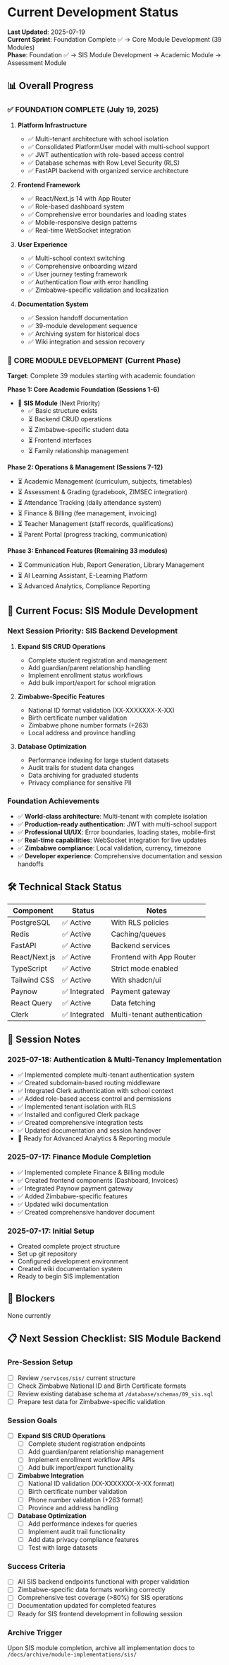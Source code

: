 # Current Development Status

**Last Updated**: 2025-07-19  
**Current Sprint**: Foundation Complete ✅ → Core Module Development (39 Modules)  
**Phase**: Foundation ✅ → SIS Module Development → Academic Module → Assessment Module

## 📊 Overall Progress

### ✅ **FOUNDATION COMPLETE** (July 19, 2025)
1. **Platform Infrastructure**
   - ✅ Multi-tenant architecture with school isolation
   - ✅ Consolidated PlatformUser model with multi-school support
   - ✅ JWT authentication with role-based access control
   - ✅ Database schemas with Row Level Security (RLS)
   - ✅ FastAPI backend with organized service architecture

2. **Frontend Framework**
   - ✅ React/Next.js 14 with App Router
   - ✅ Role-based dashboard system
   - ✅ Comprehensive error boundaries and loading states
   - ✅ Mobile-responsive design patterns
   - ✅ Real-time WebSocket integration

3. **User Experience**
   - ✅ Multi-school context switching
   - ✅ Comprehensive onboarding wizard
   - ✅ User journey testing framework
   - ✅ Authentication flow with error handling
   - ✅ Zimbabwe-specific validation and localization

4. **Documentation System**
   - ✅ Session handoff documentation
   - ✅ 39-module development sequence
   - ✅ Archiving system for historical docs
   - ✅ Wiki integration and session recovery

### 🚧 **CORE MODULE DEVELOPMENT** (Current Phase)
**Target**: Complete 39 modules starting with academic foundation

**Phase 1: Core Academic Foundation (Sessions 1-6)**
- 🎯 **SIS Module** (Next Priority)
  - ✅ Basic structure exists
  - ⏳ Backend CRUD operations  
  - ⏳ Zimbabwe-specific student data
  - ⏳ Frontend interfaces
  - ⏳ Family relationship management

**Phase 2: Operations & Management (Sessions 7-12)**
- ⏳ Academic Management (curriculum, subjects, timetables)
- ⏳ Assessment & Grading (gradebook, ZIMSEC integration)
- ⏳ Attendance Tracking (daily attendance system)
- ⏳ Finance & Billing (fee management, invoicing)
- ⏳ Teacher Management (staff records, qualifications)
- ⏳ Parent Portal (progress tracking, communication)

**Phase 3: Enhanced Features (Remaining 33 modules)**
- ⏳ Communication Hub, Report Generation, Library Management
- ⏳ AI Learning Assistant, E-Learning Platform
- ⏳ Advanced Analytics, Compliance Reporting

## 🎯 Current Focus: SIS Module Development

### **Next Session Priority: SIS Backend Development**
1. **Expand SIS CRUD Operations**
   - Complete student registration and management
   - Add guardian/parent relationship handling
   - Implement enrollment status workflows
   - Add bulk import/export for school migration

2. **Zimbabwe-Specific Features**
   - National ID format validation (XX-XXXXXXX-X-XX)
   - Birth certificate number validation
   - Zimbabwe phone number formats (+263)
   - Local address and province handling

3. **Database Optimization**
   - Performance indexing for large student datasets
   - Audit trails for student data changes
   - Data archiving for graduated students
   - Privacy compliance for sensitive PII

### **Foundation Achievements**
- ✅ **World-class architecture**: Multi-tenant with complete isolation
- ✅ **Production-ready authentication**: JWT with multi-school support
- ✅ **Professional UI/UX**: Error boundaries, loading states, mobile-first
- ✅ **Real-time capabilities**: WebSocket integration for live updates
- ✅ **Zimbabwe compliance**: Local validation, currency, timezone
- ✅ **Developer experience**: Comprehensive documentation and session handoffs

## 🛠️ Technical Stack Status

| Component | Status | Notes |
|-----------|--------|-------|
| PostgreSQL | ✅ Active | With RLS policies |
| Redis | ✅ Active | Caching/queues |
| FastAPI | ✅ Active | Backend services |
| React/Next.js | ✅ Active | Frontend with App Router |
| TypeScript | ✅ Active | Strict mode enabled |
| Tailwind CSS | ✅ Active | With shadcn/ui |
| Paynow | ✅ Integrated | Payment gateway |
| React Query | ✅ Active | Data fetching |
| Clerk | ✅ Integrated | Multi-tenant authentication |

## 📝 Session Notes

### 2025-07-18: Authentication & Multi-Tenancy Implementation
- ✅ Implemented complete multi-tenant authentication system
- ✅ Created subdomain-based routing middleware
- ✅ Integrated Clerk authentication with school context
- ✅ Added role-based access control and permissions
- ✅ Implemented tenant isolation with RLS
- ✅ Installed and configured Clerk package
- ✅ Created comprehensive integration tests
- ✅ Updated documentation and session handover
- 🎯 Ready for Advanced Analytics & Reporting module

### 2025-07-17: Finance Module Completion
- ✅ Implemented complete Finance & Billing module
- ✅ Created frontend components (Dashboard, Invoices)
- ✅ Integrated Paynow payment gateway
- ✅ Added Zimbabwe-specific features
- ✅ Updated wiki documentation
- ✅ Created comprehensive handover document

### 2025-07-17: Initial Setup
- Created complete project structure
- Set up git repository
- Configured development environment
- Created wiki documentation system
- Ready to begin SIS implementation

## 🚦 Blockers

None currently

## 📋 Next Session Checklist: SIS Module Backend

### **Pre-Session Setup**
- [ ] Review `/services/sis/` current structure
- [ ] Check Zimbabwe National ID and Birth Certificate formats
- [ ] Review existing database schema at `/database/schemas/09_sis.sql`
- [ ] Prepare test data for Zimbabwe-specific validation

### **Session Goals**
- [ ] **Expand SIS CRUD Operations**
  - [ ] Complete student registration endpoints
  - [ ] Add guardian/parent relationship management
  - [ ] Implement enrollment workflow APIs
  - [ ] Add bulk import/export functionality

- [ ] **Zimbabwe Integration**
  - [ ] National ID validation (XX-XXXXXXX-X-XX format)
  - [ ] Birth certificate number validation
  - [ ] Phone number validation (+263 format)
  - [ ] Province and address handling

- [ ] **Database Optimization**
  - [ ] Add performance indexes for queries
  - [ ] Implement audit trail functionality
  - [ ] Add data privacy compliance features
  - [ ] Test with large datasets

### **Success Criteria**
- [ ] All SIS backend endpoints functional with proper validation
- [ ] Zimbabwe-specific data formats working correctly
- [ ] Comprehensive test coverage (>80%) for SIS operations
- [ ] Documentation updated for completed features
- [ ] Ready for SIS frontend development in following session

### **Archive Trigger**
Upon SIS module completion, archive all implementation docs to `/docs/archive/module-implementations/sis/`